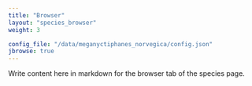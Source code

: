 ```yaml
---
title: "Browser"
layout: "species_browser"
weight: 3

config_file: "/data/meganyctiphanes_norvegica/config.json"
jbrowse: true
---
```


Write content here in markdown for the browser tab of the species page.
